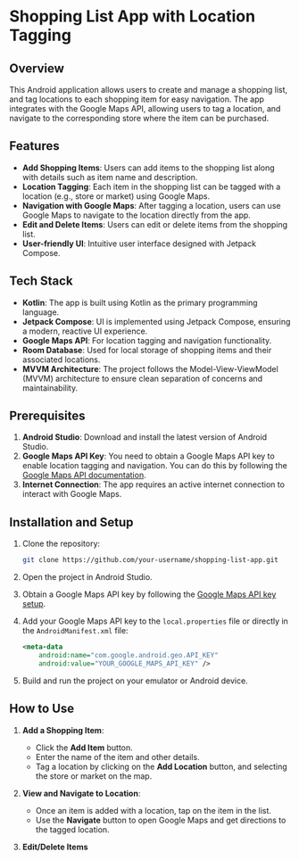 # Shopping List App with Location Tagging

## Overview

This Android application allows users to create and manage a shopping list, and tag locations to each shopping item for easy navigation. The app integrates with the Google Maps API, allowing users to tag a location, and navigate to the corresponding store where the item can be purchased.

## Features

- **Add Shopping Items**: Users can add items to the shopping list along with details such as item name and description.
- **Location Tagging**: Each item in the shopping list can be tagged with a location (e.g., store or market) using Google Maps.
- **Navigation with Google Maps**: After tagging a location, users can use Google Maps to navigate to the location directly from the app.
- **Edit and Delete Items**: Users can edit or delete items from the shopping list.
- **User-friendly UI**: Intuitive user interface designed with Jetpack Compose.

## Tech Stack

- **Kotlin**: The app is built using Kotlin as the primary programming language.
- **Jetpack Compose**: UI is implemented using Jetpack Compose, ensuring a modern, reactive UI experience.
- **Google Maps API**: For location tagging and navigation functionality.
- **Room Database**: Used for local storage of shopping items and their associated locations.
- **MVVM Architecture**: The project follows the Model-View-ViewModel (MVVM) architecture to ensure clean separation of concerns and maintainability.
  
## Prerequisites

1. **Android Studio**: Download and install the latest version of Android Studio.
2. **Google Maps API Key**: You need to obtain a Google Maps API key to enable location tagging and navigation. You can do this by following the [Google Maps API documentation](https://developers.google.com/maps/gmp-get-started).
3. **Internet Connection**: The app requires an active internet connection to interact with Google Maps.

## Installation and Setup

1. Clone the repository:

    ```bash
    git clone https://github.com/your-username/shopping-list-app.git
    ```

2. Open the project in Android Studio.

3. Obtain a Google Maps API key by following the [Google Maps API key setup](https://developers.google.com/maps/documentation/android-sdk/get-api-key).

4. Add your Google Maps API key to the `local.properties` file or directly in the `AndroidManifest.xml` file:

    ```xml
    <meta-data
        android:name="com.google.android.geo.API_KEY"
        android:value="YOUR_GOOGLE_MAPS_API_KEY" />
    ```

5. Build and run the project on your emulator or Android device.

## How to Use

1. **Add a Shopping Item**:
    - Click the **Add Item** button.
    - Enter the name of the item and other details.
    - Tag a location by clicking on the **Add Location** button, and selecting the store or market on the map.
  
2. **View and Navigate to Location**:
    - Once an item is added with a location, tap on the item in the list.
    - Use the **Navigate** button to open Google Maps and get directions to the tagged location.

3. **Edit/Delete Items**
